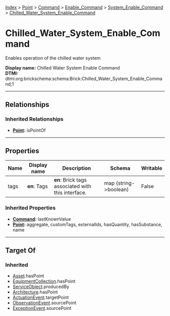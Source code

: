 [Index](../../../../index.md) > [Point](../../../Point.md) > [Command](../../Command.md) > [Enable_Command](../Enable_Command.md) > [System_Enable_Command](System_Enable_Command.md) > [Chilled_Water_System_Enable_Command](#)
# Chilled_Water_System_Enable_Command

Enables operation of the chilled water system


**Display name:** Chilled Water System Enable Command<br />
**DTMI:** dtmi:org:brickschema:schema:Brick:Chilled_Water_System_Enable_Command;1

---

## Relationships

### Inherited Relationships
* **[Point](../../../Point.md):** isPointOf

---

## Properties

|Name|Display name|Description|Schema|Writable|
|-|-|-|-|-|
|tags|**en**: Tags|**en**: Brick tags associated with this interface.|map (string->boolean)|False|
### Inherited Properties
* **[Command](../../Command.md):** lastKnownValue
* **[Point](../../../Point.md):** aggregate, customTags, externalIds, hasQuantity, hasSubstance, name

---

## Target Of
### Inherited
* [Asset](../../../../Asset/Asset.md).hasPoint
* [EquipmentCollection](../../../../Collection/EquipmentCollection.md).hasPoint
* [ServiceObject](../../../../Information/ServiceObject/ServiceObject.md).producedBy
* [Architecture](../../../../Space/Architecture/Architecture.md).hasPoint
* [ActuationEvent](../../../../Event/PointEvent/ActuationEvent.md).targetPoint
* [ObservationEvent](../../../../Event/PointEvent/ObservationEvent.md).sourcePoint
* [ExceptionEvent](../../../../Event/PointEvent/ExceptionEvent.md).sourcePoint
